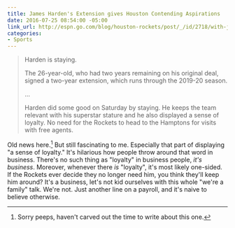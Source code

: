 ```yaml
---
title: James Harden's Extension gives Houston Contending Aspirations
date: 2016-07-25 08:54:00 -05:00
link_url: http://espn.go.com/blog/houston-rockets/post/_/id/2718/with-james-hardens-extension-houston-has-hope-of-being-an-nba-hotbed
categories:
- Sports
---
```


> Harden is staying.
>
> The 26-year-old, who had two years remaining on his original deal, signed a two-year extension, which runs through the 2019-20 season.
>
>…
>
> Harden did some good on Saturday by staying. He keeps the team relevant with his superstar stature and he also displayed a sense of loyalty. No need for the Rockets to head to the Hamptons for visits with free agents.

Old news here.[^1] But still fascinating to me. Especially that part of displaying "a sense of loyalty." It's hilarious how people throw around that word in business. There's no such thing as "loyalty" in business people, *it's business*. Moreover, whenever there *is* "loyalty", it's most likely one-sided. If the Rockets ever decide they no longer need him, you think they'll keep him around? It's a business, let's not kid ourselves with this whole "we're a family" talk. We're not. Just another line on a payroll, and it's naive to believe otherwise.

[^1]:  Sorry peeps, haven't carved out the time to write about this one.
